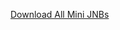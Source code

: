 [Download All Mini JNBs](https://download-directory.github.io/?url=https://github.com/coursekata/teaching-materials/tree/main/By%20Type%20(ABCD)/Mini%20JNBs)



